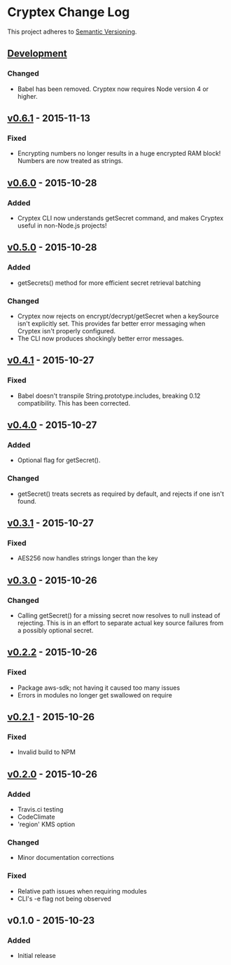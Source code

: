 # Cryptex Change Log
This project adheres to [Semantic Versioning](http://semver.org/).

## [Development]
### Changed
- Babel has been removed. Cryptex now requires Node version 4 or higher.

## [v0.6.1] - 2015-11-13
### Fixed
- Encrypting numbers no longer results in a huge encrypted RAM block! Numbers are now
treated as strings.

## [v0.6.0] - 2015-10-28
### Added
- Cryptex CLI now understands getSecret command, and makes Cryptex useful in
non-Node.js projects!

## [v0.5.0] - 2015-10-28
### Added
- getSecrets() method for more efficient secret retrieval batching

### Changed
- Cryptex now rejects on encrypt/decrypt/getSecret when a keySource isn't explicitly
set. This provides far better error messaging when Cryptex isn't properly configured.
- The CLI now produces shockingly better error messages.

## [v0.4.1] - 2015-10-27
### Fixed
- Babel doesn't transpile String.prototype.includes, breaking 0.12 compatibility.
This has been corrected.

## [v0.4.0] - 2015-10-27
### Added
- Optional flag for getSecret().

### Changed
- getSecret() treats secrets as required by default, and rejects if one isn't found.

## [v0.3.1] - 2015-10-27
### Fixed
- AES256 now handles strings longer than the key

## [v0.3.0] - 2015-10-26
### Changed
- Calling getSecret() for a missing secret now resolves to null instead of rejecting.
This is in an effort to separate actual key source failures from a possibly optional
secret.

## [v0.2.2] - 2015-10-26
### Fixed
- Package aws-sdk; not having it caused too many issues
- Errors in modules no longer get swallowed on require

## [v0.2.1] - 2015-10-26
### Fixed
- Invalid build to NPM

## [v0.2.0] - 2015-10-26
### Added
- Travis.ci testing
- CodeClimate
- 'region' KMS option

### Changed
- Minor documentation corrections

### Fixed
- Relative path issues when requiring modules
- CLI's -e flag not being observed

## v0.1.0 - 2015-10-23
### Added
- Initial release

[Development]: https://github.com/TechnologyAdvice/Cryptex/compare/0.6.1...HEAD
[v0.6.1]: https://github.com/TechnologyAdvice/Cryptex/compare/0.6.0...0.6.1
[v0.6.0]: https://github.com/TechnologyAdvice/Cryptex/compare/0.5.0...0.6.0
[v0.5.0]: https://github.com/TechnologyAdvice/Cryptex/compare/0.4.1...0.5.0
[v0.4.1]: https://github.com/TechnologyAdvice/Cryptex/compare/0.4.0...0.4.1
[v0.4.0]: https://github.com/TechnologyAdvice/Cryptex/compare/0.3.1...0.4.0
[v0.3.1]: https://github.com/TechnologyAdvice/Cryptex/compare/0.3.0...0.3.1
[v0.3.0]: https://github.com/TechnologyAdvice/Cryptex/compare/0.2.2...0.3.0
[v0.2.2]: https://github.com/TechnologyAdvice/Cryptex/compare/0.2.1...0.2.2
[v0.2.1]: https://github.com/TechnologyAdvice/Cryptex/compare/0.2.0...0.2.1
[v0.2.0]: https://github.com/TechnologyAdvice/Cryptex/compare/0.1.0...0.2.0
